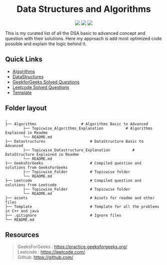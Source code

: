 <div align="center">
  <h1>Data Structures and Algorithms</h1>
</div>   

<p align="center">
<a href="https://github.com/thisiskushal31/Datastructures-and-Algorithms"><img src="https://img.shields.io/github/workflow/status/dwyl/auth_plug/Elixir%20CI?label=build&style=flat-square&logo=github"></a>
<a href="https://github.com/thisiskushal31/Datastructures-and-Algorithms"><img src="https://img.shields.io/badge/License-MIT-blue.svg"></a>
<a href="https://github.com/thisiskushal31/Datastructures-and-Algorithms"><img src="https://img.shields.io/badge/Maintained%3F-yes-green.svg"></a>
</p>   

This is my curated list of all the DSA basic to advanced concept and question with their solutions. Here my approach is add most optimized code possible and explain the logic behind it.

## Quick Links 

- [Algorithms](https://github.com/thisiskushal31/Datastructures-and-Algorithms/tree/main/Algorithms)
- [DataStructures](https://github.com/thisiskushal31/Datastructures-and-Algorithms/tree/main/DataStructures)
- [GeekforGeeks Solved Questions](https://github.com/thisiskushal31/Datastructures-and-Algorithms/tree/main/GeekforGeeks)
- [Leetcode Solved Questions](https://github.com/thisiskushal31/Datastructures-and-Algorithms/tree/main/Leetcode)
- [Template](https://github.com/thisiskushal31/Datastructures-and-Algorithms/tree/main/Template)

## Folder layout

    .
    ├── Algorithms                    # Algorithms Basic to Advanced
            ├── Topicwise_Algorithms_Explanation          # Algorithms Explained in Readme
            └── README.md     
    ├── Datastructures                    # DataStructure Basic to Advanced
            ├── Topicwise_Datastructure_Explanation          # DataStructure Explained in Readme
            └── README.md      
    ├── GeeksForGeeks                     # Compiled question and solutions from GeeksForGeeks
            ├── Topicwise_Folder          # Topicwise folder
            └── README.md
    ├── Leetcode                          # Compiled question and solutions from Leetcode
            ├── Topicwise_Folder          # Topicwise folder
            └── README.md
    ├── assets                            # Assets for readme and other files
    ├── Template                          # Template for all the problems in C++ and java
    ├── .gitignore                        # Ignore files                   
    └── README.md

## Resources 

> GeeksForGeeks : https://practice.geeksforgeeks.org/    
> Leetcode : https://leetcode.com/    
> Github: https://github.com/
